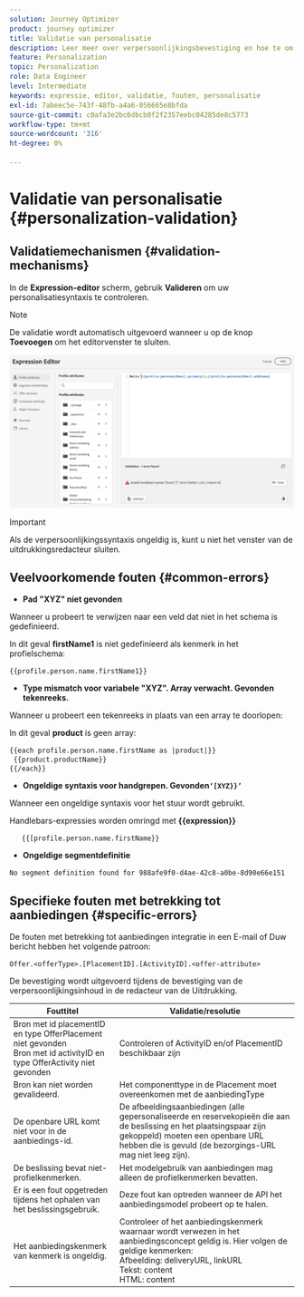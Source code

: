 ```yaml
---
solution: Journey Optimizer
product: journey optimizer
title: Validatie van personalisatie
description: Leer meer over verpersoonlijkingsbevestiging en hoe te om problemen op te lossen.
feature: Personalization
topic: Personalization
role: Data Engineer
level: Intermediate
keywords: expressie, editor, validatie, fouten, personalisatie
exl-id: 7abeec5e-743f-48fb-a4a6-056665e8bfda
source-git-commit: c0afa3e2bc6dbcb0f2f2357eebc04285de8c5773
workflow-type: tm+mt
source-wordcount: '316'
ht-degree: 0%

---
```


# Validatie van personalisatie {#personalization-validation}

## Validatiemechanismen {#validation-mechanisms}

In de **Expression-editor** scherm, gebruik **Valideren** om uw personalisatiesyntaxis te controleren.

>[!NOTE]
> De validatie wordt automatisch uitgevoerd wanneer u op de knop **Toevoegen** om het editorvenster te sluiten.

![](assets/perso_validation1.png)

>[!IMPORTANT]
> Als de verpersoonlijkingssyntaxis ongeldig is, kunt u niet het venster van de uitdrukkingsredacteur sluiten.

## Veelvoorkomende fouten {#common-errors}

* **Pad &quot;XYZ&quot; niet gevonden**

Wanneer u probeert te verwijzen naar een veld dat niet in het schema is gedefinieerd.

In dit geval **firstName1** is niet gedefinieerd als kenmerk in het profielschema:

```
{{profile.person.name.firstName1}}
```

* **Type mismatch voor variabele &quot;XYZ&quot;. Array verwacht. Gevonden tekenreeks.**

Wanneer u probeert een tekenreeks in plaats van een array te doorlopen:

In dit geval **product** is geen array:

```
{{each profile.person.name.firstName as |product|}}
 {{product.productName}}
{{/each}}
```

* **Ongeldige syntaxis voor handgrepen. Gevonden`‘[XYZ}}’`**

Wanneer een ongeldige syntaxis voor het stuur wordt gebruikt.

Handlebars-expressies worden omringd met **{{expression}}**

```
   {{[profile.person.name.firstName}}
```

* **Ongeldige segmentdefinitie**

```
No segment definition found for 988afe9f0-d4ae-42c8-a0be-8d90e66e151
```

## Specifieke fouten met betrekking tot aanbiedingen {#specific-errors}

De fouten met betrekking tot aanbiedingen integratie in een E-mail of Duw bericht hebben het volgende patroon:

```
Offer.<offerType>.[PlacementID].[ActivityID].<offer-attribute>
```

De bevestiging wordt uitgevoerd tijdens de bevestiging van de verpersoonlijkingsinhoud in de redacteur van de Uitdrukking.

<table> 
 <thead> 
  <tr> 
   <th> Fouttitel<br /> </th> 
   <th> Validatie/resolutie <br /> </th> 
  </tr> 
 </thead> 
 <tbody> 
  <tr> 
   <td>Bron met id placementID en type OfferPlacement niet gevonden <br/>
Bron met id activityID en type OfferActivity niet gevonden<br/></td> 
   <td>Controleren of ActivityID en/of PlacementID beschikbaar zijn</td> 
  </tr> 
   <tr> 
   <td>Bron kan niet worden gevalideerd.</td> 
   <td>Het componenttype in de Placement moet overeenkomen met de aanbiedingType</td> 
  </tr> 
   <tr> 
   <td>De openbare URL komt niet voor in de aanbiedings-id.</td> 
   <td>De afbeeldingsaanbiedingen (alle gepersonaliseerde en reservekopieën die aan de beslissing en het plaatsingspaar zijn gekoppeld) moeten een openbare URL hebben die is gevuld (de bezorgings-URL mag niet leeg zijn).</td> 
  </tr> 
  <tr> 
   <td>De beslissing bevat niet-profielkenmerken.</td> 
   <td>Het modelgebruik van aanbiedingen mag alleen de profielkenmerken bevatten.</td> 
  </tr> 
  <tr> 
   <td>Er is een fout opgetreden tijdens het ophalen van het beslissingsgebruik.</td> 
   <td>Deze fout kan optreden wanneer de API het aanbiedingsmodel probeert op te halen.</td> 
  </tr>
  <tr> 
   <td>Het aanbiedingskenmerk van kenmerk is ongeldig.</td> 
   <td>Controleer of het aanbiedingskenmerk waarnaar wordt verwezen in het aanbiedingsconcept geldig is. Hier volgen de geldige kenmerken: <br/>
Afbeelding: deliveryURL, linkURL<br/>
Tekst: content<br/>
HTML: content<br/></td> 
  </tr> 
 </tbody> 
</table>
